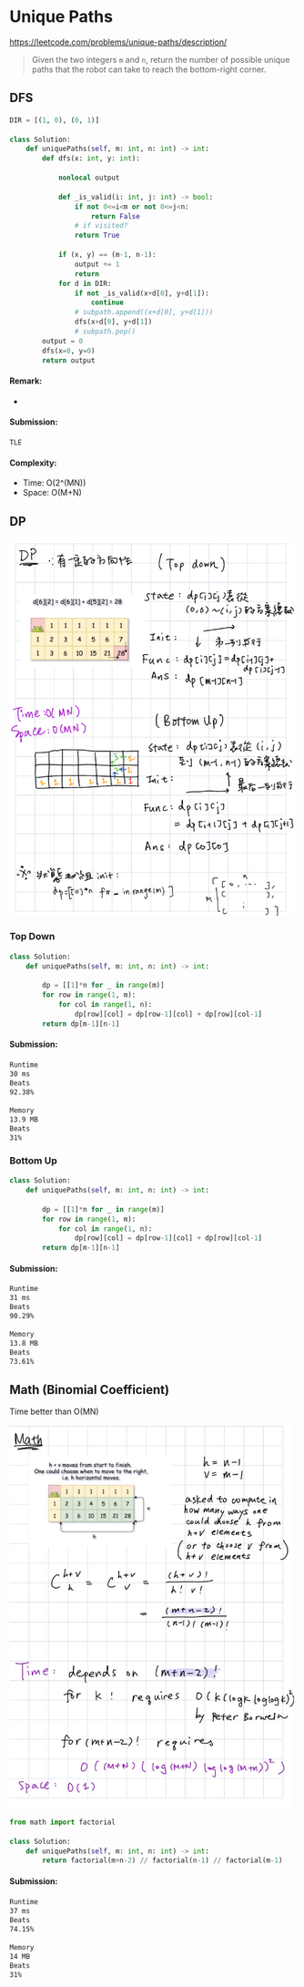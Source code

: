 # Unique Paths
https://leetcode.com/problems/unique-paths/description/
>Given the two integers `m` and `n`, return the number of possible unique paths that the robot can take to reach the bottom-right corner.

## DFS
```python
DIR = [(1, 0), (0, 1)]

class Solution:
    def uniquePaths(self, m: int, n: int) -> int:
        def dfs(x: int, y: int):

            nonlocal output

            def _is_valid(i: int, j: int) -> bool:
                if not 0<=i<m or not 0<=j<n:
                    return False
                # if visited?
                return True

            if (x, y) == (m-1, n-1):
                output += 1
                return
            for d in DIR:
                if not _is_valid(x+d[0], y+d[1]):
                    continue
                # subpath.append((x+d[0], y+d[1]))
                dfs(x+d[0], y+d[1])
                # subpath.pop()
        output = 0
        dfs(x=0, y=0)
        return output
```
#### Remark:
- 
#### Submission:
```
TLE
```
#### Complexity:
- Time: O(2^(MN))
- Space: O(M+N)

## DP

<p>
    <img src="../images/62_UniquePathsDP.jpg" width="500" />
</p>


### Top Down
```python
class Solution:
    def uniquePaths(self, m: int, n: int) -> int:

        dp = [[1]*n for _ in range(m)]
        for row in range(1, m):
            for col in range(1, n):
                dp[row][col] = dp[row-1][col] + dp[row][col-1]
        return dp[m-1][n-1]
```
#### Submission:
```
Runtime
30 ms
Beats
92.38%

Memory
13.9 MB
Beats
31%
```
### Bottom Up
```python
class Solution:
    def uniquePaths(self, m: int, n: int) -> int:

        dp = [[1]*n for _ in range(m)]
        for row in range(1, m):
            for col in range(1, n):
                dp[row][col] = dp[row-1][col] + dp[row][col-1]
        return dp[m-1][n-1]
```
#### Submission:
```
Runtime
31 ms
Beats
90.29%

Memory
13.8 MB
Beats
73.61%
```

## Math (Binomial Coefficient)
Time better than O(MN)

<p>
    <img src="../images/62_UniquePathsMath.jpg" width="500" />
</p>

```python
from math import factorial

class Solution:
    def uniquePaths(self, m: int, n: int) -> int:
        return factorial(m+n-2) // factorial(n-1) // factorial(m-1)
```
#### Submission:
```
Runtime
37 ms
Beats
74.15%

Memory
14 MB
Beats
31%
```

